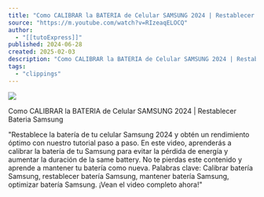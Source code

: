 ```yaml
---
title: "Como CALIBRAR la BATERIA de Celular SAMSUNG 2024 | Restablecer Bateria Samsung"
source: "https://m.youtube.com/watch?v=RIzeaqELOCQ"
author:
  - "[[tutoExpress]]"
published: 2024-06-28
created: 2025-02-03
description: "Como CALIBRAR la BATERIA de Celular SAMSUNG 2024 | Restablecer Bateria Samsung\"Restablece la batería de tu celular Samsung 2024 y obtén un rendimiento óptimo con nuestro tutorial paso a paso. En est"
tags:
  - "clippings"
---
```

![](https://www.youtube.com/watch?v=RIzeaqELOCQ)  

Como CALIBRAR la BATERIA de Celular SAMSUNG 2024 | Restablecer Bateria Samsung  
  
"Restablece la batería de tu celular Samsung 2024 y obtén un rendimiento óptimo con nuestro tutorial paso a paso. En este video, aprenderás a calibrar la batería de tu Samsung para evitar la pérdida de energía y aumentar la duración de la same battery. No te pierdas este contenido y aprende a mantener tu batería como nueva. Palabras clave: Calibrar batería Samsung, restablecer batería Samsung, mantener batería Samsung, optimizar batería Samsung. ¡Vean el video completo ahora!"